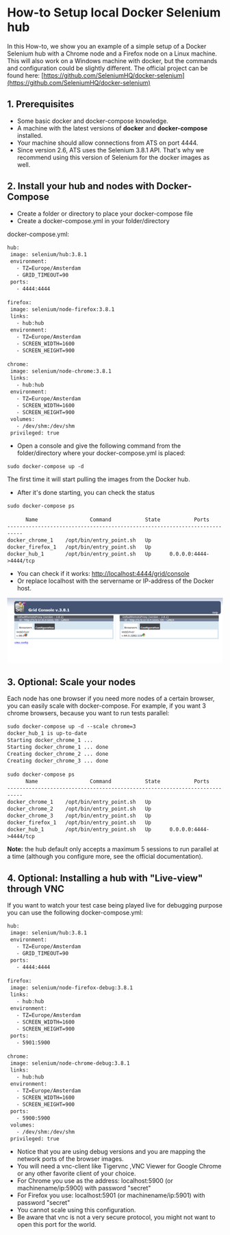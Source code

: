 # How-to Setup local Docker Selenium hub #

In this How-to, we show you an example of a simple setup of a Docker Selenium hub with a Chrome node and a Firefox node on a Linux machine. This will also work on a Windows machine with docker, but the commands and configuration could be slightly different. The official project can be found here: [https://github.com/SeleniumHQ/docker-selenium](https://github.com/SeleniumHQ/docker-selenium)

## 1. Prerequisites ##

- Some basic docker and docker-compose knowledge.
- A machine with the latest versions of **docker** and **docker-compose** installed.
- Your machine should allow connections from ATS on port 4444.
- Since version 2.6, ATS uses the Selenium 3.8.1 API. That's why we recommend using this version of Selenium for the docker images as well.


## 2. Install your hub and nodes with Docker-Compose ##

- Create a folder or directory to place your docker-compose file
- Create a docker-compose.yml in your folder/directory

docker-compose.yml:

    hub: 
     image: selenium/hub:3.8.1
     environment:
       - TZ=Europe/Amsterdam
       - GRID_TIMEOUT=90
     ports:
       - 4444:4444
    
    firefox:
     image: selenium/node-firefox:3.8.1
     links:
       - hub:hub
     environment:
       - TZ=Europe/Amsterdam
       - SCREEN_WIDTH=1600
       - SCREEN_HEIGHT=900
    
    chrome:
     image: selenium/node-chrome:3.8.1
     links:
       - hub:hub
     environment:
       - TZ=Europe/Amsterdam
       - SCREEN_WIDTH=1600
       - SCREEN_HEIGHT=900
     volumes:
       - /dev/shm:/dev/shm
     privileged: true

- Open a console and give the following command from the folder/directory where your docker-compose.yml is placed:

```
sudo docker-compose up -d
```

The first time it will start pulling the images from the Docker hub.

- After it's done starting, you can check the status

```
sudo docker-compose ps

      Name                 Command           State           Ports         
---------------------------------------------------------------------------
docker_chrome_1    /opt/bin/entry_point.sh   Up                            
docker_firefox_1   /opt/bin/entry_point.sh   Up                            
docker_hub_1       /opt/bin/entry_point.sh   Up      0.0.0.0:4444->4444/tcp
```

- You can check if it works: [http://localhost:4444/grid/console](http://localhost:4444/grid/console)
- Or replace localhost with the servername or IP-address of the Docker host.

![](attachments/setup-local-docker-selenium-hub/docker_grid.png)

## 3. Optional: Scale your nodes ##

Each node has one browser if you need more nodes of a certain browser, you can easily scale with docker-compose. For example, if you want 3 chrome browsers, because you want to run tests parallel:

```
sudo docker-compose up -d --scale chrome=3
docker_hub_1 is up-to-date
Starting docker_chrome_1 ... 
Starting docker_chrome_1 ... done
Creating docker_chrome_2 ... done
Creating docker_chrome_3 ... done

sudo docker-compose ps
      Name                 Command           State           Ports         
---------------------------------------------------------------------------
docker_chrome_1    /opt/bin/entry_point.sh   Up                            
docker_chrome_2    /opt/bin/entry_point.sh   Up                            
docker_chrome_3    /opt/bin/entry_point.sh   Up                            
docker_firefox_1   /opt/bin/entry_point.sh   Up                            
docker_hub_1       /opt/bin/entry_point.sh   Up      0.0.0.0:4444->4444/tcp
```

**Note:** the hub default only accepts a maximum 5 sessions to run parallel at a time (although you configure more, see the official documentation).

## 4. Optional: Installing a hub with "Live-view" through VNC ##

If you want to watch your test case being played live for debugging purpose you can use the following docker-compose.yml:

    hub: 
     image: selenium/hub:3.8.1
     environment:
       - TZ=Europe/Amsterdam
       - GRID_TIMEOUT=90
     ports:
       - 4444:4444
    
    firefox:
     image: selenium/node-firefox-debug:3.8.1
     links:
       - hub:hub
     environment:
       - TZ=Europe/Amsterdam
       - SCREEN_WIDTH=1600
       - SCREEN_HEIGHT=900
     ports:
       - 5901:5900
    
    chrome:
     image: selenium/node-chrome-debug:3.8.1
     links:
       - hub:hub
     environment:
       - TZ=Europe/Amsterdam
       - SCREEN_WIDTH=1600
       - SCREEN_HEIGHT=900
     ports:
       - 5900:5900
     volumes:
       - /dev/shm:/dev/shm
     privileged: true

- Notice that you are using debug versions and you are mapping the network ports of the browser images. 
- You will need a vnc-client like Tigervnc ,VNC Viewer for Google Chrome or any other favorite client of your choice.
- For Chrome you use as the address: localhost:5900 (or machinename/ip:5900) with password "secret"
- For Firefox you use: localhost:5901 (or machinename/ip:5901) with password "secret"
- You cannot scale using this configuration.
- Be aware that vnc is not a very secure protocol, you might not want to open this port for the world.

